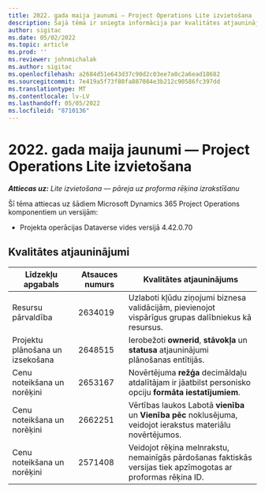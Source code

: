 ```yaml
---
title: 2022. gada maija jaunumi — Project Operations Lite izvietošana
description: Šajā tēmā ir sniegta informācija par kvalitātes atjauninājumiem, kas ir pieejami Microsoft Dynamics 365 Project Operations lite izvietošanas 2022. gada maija laidienā.
author: sigitac
ms.date: 05/02/2022
ms.topic: article
ms.prod: ''
ms.reviewer: johnmichalak
ms.author: sigitac
ms.openlocfilehash: a2684d51e643d37c90d2c03ee7a0c2a6ead18682
ms.sourcegitcommit: 7e419a5f73f80fa887084e3b212c90586fc397dd
ms.translationtype: MT
ms.contentlocale: lv-LV
ms.lasthandoff: 05/05/2022
ms.locfileid: "8710136"
---
```

# <a name="whats-new-may-2022---project-operations-lite-deployment"></a>2022. gada maija jaunumi — Project Operations Lite izvietošana

_**Attiecas uz:** Lite izvietošana — pāreja uz proforma rēķina izrakstīšanu_

Šī tēma attiecas uz šādiem Microsoft Dynamics 365 Project Operations komponentiem un versijām:

- Projekta operācijas Dataverse vides versijā 4.42.0.70

## <a name="quality-updates"></a>Kvalitātes atjauninājumi

| Līdzekļu apgabals | Atsauces numurs | Kvalitātes atjauninājums |
| --- | --- | --- |
| Resursu pārvaldība | 2634019 | Uzlaboti kļūdu ziņojumi biznesa validācijām, pievienojot vispārīgus grupas dalībniekus kā resursus. |
| Projektu plānošana un izsekošana | 2648515 | Ierobežoti **ownerid**, **stāvokļa** un **statusa** atjauninājumi plānošanas entītijās. |
| Cenu noteikšana un norēķini | 2653167 | Novērtējuma **režģa** decimāldaļu atdalītājam ir jāatbilst personisko opciju **formāta iestatījumiem**. |
| Cenu noteikšana un norēķini| 2662251 | Vērtības laukos Labotā **vienība** un **Vienība pēc** noklusējuma, veidojot ierakstus materiālu novērtējumos. |
| Cenu noteikšana un norēķini| 2571408 | Veidojot rēķina melnrakstu, nemainīgās pārdošanas faktiskās versijas tiek apzīmogotas ar proformas rēķina ID. |
